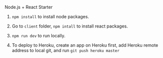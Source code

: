 Node.js + React Starter

1. `npm install` to install node packages.

2. Go to `client` folder, `npm intall` to install react packages.

3. `npm run dev` to run locally.

4. To deploy to Heroku, create an app on Heroku first, add Heroku remote address to local git, and run `git push heroku master`
